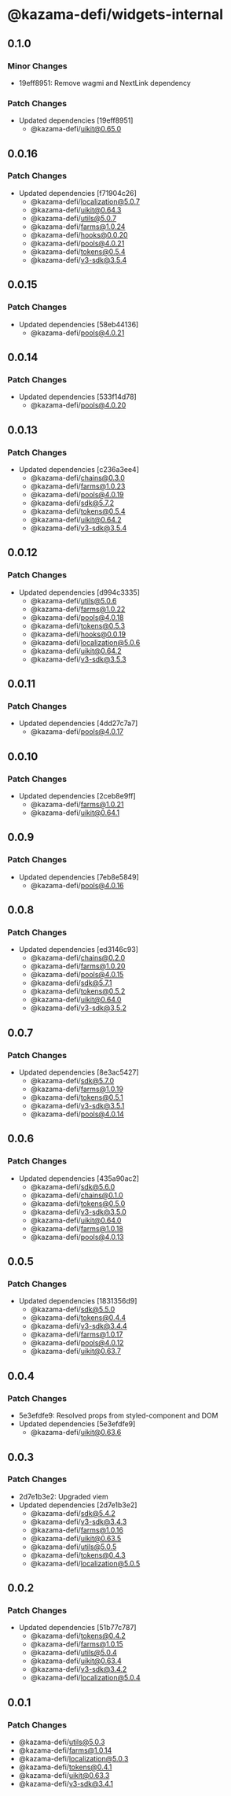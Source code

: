 # @kazama-defi/widgets-internal

## 0.1.0

### Minor Changes

- 19eff8951: Remove wagmi and NextLink dependency

### Patch Changes

- Updated dependencies [19eff8951]
  - @kazama-defi/uikit@0.65.0

## 0.0.16

### Patch Changes

- Updated dependencies [f71904c26]
  - @kazama-defi/localization@5.0.7
  - @kazama-defi/uikit@0.64.3
  - @kazama-defi/utils@5.0.7
  - @kazama-defi/farms@1.0.24
  - @kazama-defi/hooks@0.0.20
  - @kazama-defi/pools@4.0.21
  - @kazama-defi/tokens@0.5.4
  - @kazama-defi/v3-sdk@3.5.4

## 0.0.15

### Patch Changes

- Updated dependencies [58eb44136]
  - @kazama-defi/pools@4.0.21

## 0.0.14

### Patch Changes

- Updated dependencies [533f14d78]
  - @kazama-defi/pools@4.0.20

## 0.0.13

### Patch Changes

- Updated dependencies [c236a3ee4]
  - @kazama-defi/chains@0.3.0
  - @kazama-defi/farms@1.0.23
  - @kazama-defi/pools@4.0.19
  - @kazama-defi/sdk@5.7.2
  - @kazama-defi/tokens@0.5.4
  - @kazama-defi/uikit@0.64.2
  - @kazama-defi/v3-sdk@3.5.4

## 0.0.12

### Patch Changes

- Updated dependencies [d994c3335]
  - @kazama-defi/utils@5.0.6
  - @kazama-defi/farms@1.0.22
  - @kazama-defi/pools@4.0.18
  - @kazama-defi/tokens@0.5.3
  - @kazama-defi/hooks@0.0.19
  - @kazama-defi/localization@5.0.6
  - @kazama-defi/uikit@0.64.2
  - @kazama-defi/v3-sdk@3.5.3

## 0.0.11

### Patch Changes

- Updated dependencies [4dd27c7a7]
  - @kazama-defi/pools@4.0.17

## 0.0.10

### Patch Changes

- Updated dependencies [2ceb8e9ff]
  - @kazama-defi/farms@1.0.21
  - @kazama-defi/uikit@0.64.1

## 0.0.9

### Patch Changes

- Updated dependencies [7eb8e5849]
  - @kazama-defi/pools@4.0.16

## 0.0.8

### Patch Changes

- Updated dependencies [ed3146c93]
  - @kazama-defi/chains@0.2.0
  - @kazama-defi/farms@1.0.20
  - @kazama-defi/pools@4.0.15
  - @kazama-defi/sdk@5.7.1
  - @kazama-defi/tokens@0.5.2
  - @kazama-defi/uikit@0.64.0
  - @kazama-defi/v3-sdk@3.5.2

## 0.0.7

### Patch Changes

- Updated dependencies [8e3ac5427]
  - @kazama-defi/sdk@5.7.0
  - @kazama-defi/farms@1.0.19
  - @kazama-defi/tokens@0.5.1
  - @kazama-defi/v3-sdk@3.5.1
  - @kazama-defi/pools@4.0.14

## 0.0.6

### Patch Changes

- Updated dependencies [435a90ac2]
  - @kazama-defi/sdk@5.6.0
  - @kazama-defi/chains@0.1.0
  - @kazama-defi/tokens@0.5.0
  - @kazama-defi/v3-sdk@3.5.0
  - @kazama-defi/uikit@0.64.0
  - @kazama-defi/farms@1.0.18
  - @kazama-defi/pools@4.0.13

## 0.0.5

### Patch Changes

- Updated dependencies [1831356d9]
  - @kazama-defi/sdk@5.5.0
  - @kazama-defi/tokens@0.4.4
  - @kazama-defi/v3-sdk@3.4.4
  - @kazama-defi/farms@1.0.17
  - @kazama-defi/pools@4.0.12
  - @kazama-defi/uikit@0.63.7

## 0.0.4

### Patch Changes

- 5e3efdfe9: Resolved props from styled-component and DOM
- Updated dependencies [5e3efdfe9]
  - @kazama-defi/uikit@0.63.6

## 0.0.3

### Patch Changes

- 2d7e1b3e2: Upgraded viem
- Updated dependencies [2d7e1b3e2]
  - @kazama-defi/sdk@5.4.2
  - @kazama-defi/v3-sdk@3.4.3
  - @kazama-defi/farms@1.0.16
  - @kazama-defi/uikit@0.63.5
  - @kazama-defi/utils@5.0.5
  - @kazama-defi/tokens@0.4.3
  - @kazama-defi/localization@5.0.5

## 0.0.2

### Patch Changes

- Updated dependencies [51b77c787]
  - @kazama-defi/tokens@0.4.2
  - @kazama-defi/farms@1.0.15
  - @kazama-defi/utils@5.0.4
  - @kazama-defi/uikit@0.63.4
  - @kazama-defi/v3-sdk@3.4.2
  - @kazama-defi/localization@5.0.4

## 0.0.1

### Patch Changes

- @kazama-defi/utils@5.0.3
- @kazama-defi/farms@1.0.14
- @kazama-defi/localization@5.0.3
- @kazama-defi/tokens@0.4.1
- @kazama-defi/uikit@0.63.3
- @kazama-defi/v3-sdk@3.4.1

